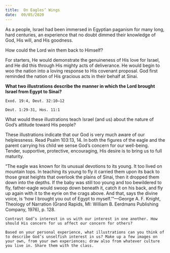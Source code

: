```yaml
---
title:  On Eagles’ Wings
date:  09/05/2020
---
```


As a people, Israel had been immersed in Egyptian paganism for many long, hard centuries, an experience that no doubt dimmed their knowledge of God, His will, and His goodness.

How could the Lord win them back to Himself?

For starters, He would demonstrate the genuineness of His love for Israel, and He did this through His mighty acts of deliverance. He would begin to woo the nation into a loving response to His covenant proposal. God first reminded the nation of His gracious acts in their behalf at Sinai.

**What two illustrations describe the manner in which the Lord brought Israel from Egypt to Sinai?**

`Exod. 19:4, Deut. 32:10–12`

`Deut. 1:29-31, Hos. 11:1`

What would these illustrations teach Israel (and us) about the nature of God’s attitude toward His people?

These illustrations indicate that our God is very much aware of our helplessness. Read Psalm 103:13, 14. In both the figures of the eagle and the parent carrying his child we sense God’s concern for our well-being. Tender, supportive, protective, encouraging, His desire is to bring us to full maturity.

“The eagle was known for its unusual devotions to its young. It too lived on mountain tops. In teaching its young to fly it carried them upon its back to those great heights that overlook the plains of Sinai, then it dropped them down into the depths. If the baby was still too young and too bewildered to fly, father-eagle would swoop down beneath it, catch it on his back, and fly up again with it to the eyrie on the crags above. And that, says the divine voice, is ‘how I brought you out of Egypt to myself.’”—George A. F. Knight, Theology of Narration (Grand Rapids, MI: William B. Eerdmans Publishing Company, 1976), p. 128.

`Contrast God’s interest in us with our interest in one another. How should His concern for us affect our concern for others?`

`Based on your personal experience, what illustrations can you think of to describe God’s unselfish interest in us? Make up a few images on your own, from your own experiences; draw also from whatever culture you live in. Share them with the class.`